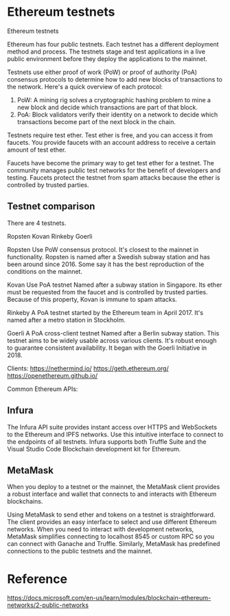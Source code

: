 # Ethereum testnets

Ethereum testnets

Ethereum has four public testnets. 
Each testnet has a different deployment method and process. 
The testnets stage and test applications in a live public environment before they deploy the applications to the mainnet.

Testnets use either proof of work (PoW) or proof of authority (PoA) consensus protocols to determine how to add new blocks of transactions to the network.
Here's a quick overview of each protocol:

1.  PoW: A mining rig solves a cryptographic hashing problem to mine a new block and decide which transactions are part of that block.
2.  PoA: Block validators verify their identity on a network to decide which transactions become part of the next block in the chain.

Testnets require test ether. 
Test ether is free, and you can access it from faucets. 
You provide faucets with an account address to receive a certain amount of test ether.

Faucets have become the primary way to get test ether for a testnet. 
The community manages public test networks for the benefit of developers and testing. 
Faucets protect the testnet from spam attacks because the ether is controlled by trusted parties.

## Testnet comparison

There are 4 testnets.

Ropsten
Kovan
Rinkeby
Goerli

Ropsten 
    Use PoW consensus protocol. 
    It's closest to the mainnet in functionality. 
    Ropsten is named after a Swedish subway station and has been around since 2016. 
    Some say it has the best reproduction of the conditions on the mainnet.

Kovan
    Use PoA testnet 
    Named after a subway station in Singapore. 
    Its ether must be requested from the faucet and is controlled by trusted parties. 
    Because of this property, Kovan is immune to spam attacks.

Rinkeby
    A PoA testnet started by the Ethereum team in April 2017. 
    It's named after a metro station in Stockholm.

Goerli
    A PoA cross-client testnet 
    Named after a Berlin subway station. 
    This testnet aims to be widely usable across various clients. 
    It's robust enough to guarantee consistent availability. 
    It began with the Goerli Initiative in 2018.


Clients:
https://nethermind.io/
https://geth.ethereum.org/
https://openethereum.github.io/


Common Ethereum APIs:

## Infura

The Infura API suite provides instant access over HTTPS and WebSockets to the Ethereum and IPFS networks. 
Use this intuitive interface to connect to the endpoints of all testnets. 
Infura supports both Truffle Suite and the Visual Studio Code Blockchain development kit for Ethereum.

## MetaMask

When you deploy to a testnet or the mainnet, the MetaMask client provides a robust interface and wallet that connects to and interacts with Ethereum blockchains.

Using MetaMask to send ether and tokens on a testnet is straightforward. 
The client provides an easy interface to select and use different Ethereum networks. 
When you need to interact with development networks, MetaMask simplifies connecting to localhost 8545 or custom RPC so you can connect with Ganache and Truffle. Similarly, MetaMask has predefined connections to the public testnets and the mainnet.


# Reference

https://docs.microsoft.com/en-us/learn/modules/blockchain-ethereum-networks/2-public-networks
